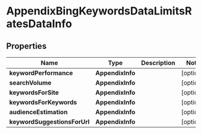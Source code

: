 # AppendixBingKeywordsDataLimitsRatesDataInfo


## Properties

| Name | Type | Description | Notes |
|------------ | ------------- | ------------- | -------------|
**keywordPerformance** | **AppendixInfo** |  |[optional]|
**searchVolume** | **AppendixInfo** |  |[optional]|
**keywordsForSite** | **AppendixInfo** |  |[optional]|
**keywordsForKeywords** | **AppendixInfo** |  |[optional]|
**audienceEstimation** | **AppendixInfo** |  |[optional]|
**keywordSuggestionsForUrl** | **AppendixInfo** |  |[optional]|